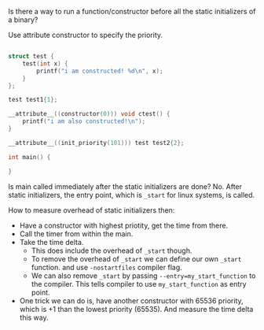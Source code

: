 Is there a way to run a function/constructor before all the static initializers of a binary?

Use attribute constructor to specify the priority.

```c

struct test {
    test(int x) {
        printf("i am constructed! %d\n", x);
    }
};

test test1{1};

__attribute__((constructor(0))) void ctest() {
    printf("i am also constructed!\n");
}

__attribute__((init_priority(101))) test test2{2};

int main() {

}
```

Is main called immediately after the static initializers are done?
No. After static initializers, the entry point, which is `_start` for linux systems, is called.

How to measure overhead of static initializers then:
- Have a constructor with highest priotity, get the time from there.
- Call the timer from within the main.
- Take the time delta.
  - This does include the overhead of `_start` though.
  - To remove the overhead of `_start` we can define our own `_start` function. and use `-nostartfiles` compiler flag.
  - We can also remove `_start` by passing `--entry=my_start_function` to the compiler. This tells compiler to use `my_start_function` as entry point.
- One trick we can do is, have another constructor with 65536 priority, which is +1 than the lowest priority (65535). And measure the time delta this way.
